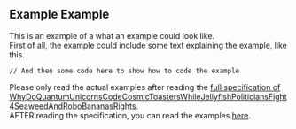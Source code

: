 ## Example Example

This is an example of a what an example could look like.<br>
First of all, the example could include some text explaining the example, like this.

```
// And then some code here to show how to code the example
```

Please only read the actual examples after reading the [full specification of WhyDoQuantumUnicornsCodeCosmicToastersWhileJellyfishPoliticiansFight4SeaweedAndRoboBananasRights](https://github.com/Angelix1/WhyDoQuantumUnicornsCodeCosmicToastersWhileJellyfishPoliticiansFight4SeaweedAndRoboBananasRights/blob/main/README.md).<br>
AFTER reading the specification, you can read the examples [here](https://github.com/Angelix1/WhyDoQuantumUnicornsCodeCosmicToastersWhileJellyfishPoliticiansFight4SeaweedAndRoboBananasRights/blob/main/Examples.md).
